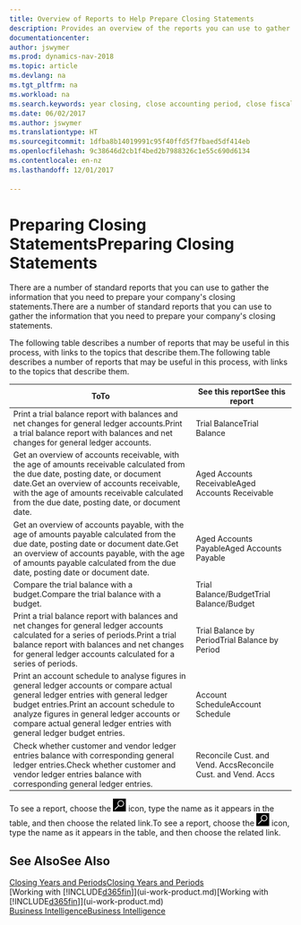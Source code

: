 ```yaml
---
title: Overview of Reports to Help Prepare Closing Statements
description: Provides an overview of the reports you can use to gather information to prepare your company's closing statements when closing the fiscal year.
documentationcenter: 
author: jswymer
ms.prod: dynamics-nav-2018
ms.topic: article
ms.devlang: na
ms.tgt_pltfrm: na
ms.workload: na
ms.search.keywords: year closing, close accounting period, close fiscal year, aging, creditor payments, vendor payments, assets, liabilities, equity, analysis, reporting, financial report, business intelligence, BI, Power Bi, KPI
ms.date: 06/02/2017
ms.author: jswymer
ms.translationtype: HT
ms.sourcegitcommit: 1dfba8b14019991c95f40ffd5f7fbaed5df414eb
ms.openlocfilehash: 9c38646d2cb1f4bed2b7988326c1e55c690d6134
ms.contentlocale: en-nz
ms.lasthandoff: 12/01/2017

---
```

# <a name="preparing-closing-statements"></a><span data-ttu-id="eb0bc-103">Preparing Closing Statements</span><span class="sxs-lookup"><span data-stu-id="eb0bc-103">Preparing Closing Statements</span></span>
<span data-ttu-id="eb0bc-104">There are a number of standard reports that you can use to gather the information that you need to prepare your company's closing statements.</span><span class="sxs-lookup"><span data-stu-id="eb0bc-104">There are a number of standard reports that you can use to gather the information that you need to prepare your company's closing statements.</span></span>

<span data-ttu-id="eb0bc-105">The following table describes a number of reports that may be useful in this process, with links to the topics that describe them.</span><span class="sxs-lookup"><span data-stu-id="eb0bc-105">The following table describes a number of reports that may be useful in this process, with links to the topics that describe them.</span></span>

| <span data-ttu-id="eb0bc-106">To</span><span class="sxs-lookup"><span data-stu-id="eb0bc-106">To</span></span> | <span data-ttu-id="eb0bc-107">See this report</span><span class="sxs-lookup"><span data-stu-id="eb0bc-107">See this report</span></span> |
| --- | --- |
| <span data-ttu-id="eb0bc-108">Print a trial balance report with balances and net changes for general ledger accounts.</span><span class="sxs-lookup"><span data-stu-id="eb0bc-108">Print a trial balance report with balances and net changes for general ledger accounts.</span></span> |<span data-ttu-id="eb0bc-109">Trial Balance</span><span class="sxs-lookup"><span data-stu-id="eb0bc-109">Trial Balance</span></span> |
| <span data-ttu-id="eb0bc-110">Get an overview of accounts receivable, with the age of amounts receivable calculated from the due date, posting date, or document date.</span><span class="sxs-lookup"><span data-stu-id="eb0bc-110">Get an overview of accounts receivable, with the age of amounts receivable calculated from the due date, posting date, or document date.</span></span> |<span data-ttu-id="eb0bc-111">Aged Accounts Receivable</span><span class="sxs-lookup"><span data-stu-id="eb0bc-111">Aged Accounts Receivable</span></span> |
| <span data-ttu-id="eb0bc-112">Get an overview of accounts payable, with the age of amounts payable calculated from the due date, posting date or document date.</span><span class="sxs-lookup"><span data-stu-id="eb0bc-112">Get an overview of accounts payable, with the age of amounts payable calculated from the due date, posting date or document date.</span></span> |<span data-ttu-id="eb0bc-113">Aged Accounts Payable</span><span class="sxs-lookup"><span data-stu-id="eb0bc-113">Aged Accounts Payable</span></span> |
| <span data-ttu-id="eb0bc-114">Compare the trial balance with a budget.</span><span class="sxs-lookup"><span data-stu-id="eb0bc-114">Compare the trial balance with a budget.</span></span> |<span data-ttu-id="eb0bc-115">Trial Balance/Budget</span><span class="sxs-lookup"><span data-stu-id="eb0bc-115">Trial Balance/Budget</span></span> |
| <span data-ttu-id="eb0bc-116">Print a trial balance report with balances and net changes for general ledger accounts calculated for a series of periods.</span><span class="sxs-lookup"><span data-stu-id="eb0bc-116">Print a trial balance report with balances and net changes for general ledger accounts calculated for a series of periods.</span></span> |<span data-ttu-id="eb0bc-117">Trial Balance by Period</span><span class="sxs-lookup"><span data-stu-id="eb0bc-117">Trial Balance by Period</span></span> |
| <span data-ttu-id="eb0bc-118">Print an account schedule to analyse figures in general ledger accounts or compare actual general ledger entries with general ledger budget entries.</span><span class="sxs-lookup"><span data-stu-id="eb0bc-118">Print an account schedule to analyze figures in general ledger accounts or compare actual general ledger entries with general ledger budget entries.</span></span> |<span data-ttu-id="eb0bc-119">Account Schedule</span><span class="sxs-lookup"><span data-stu-id="eb0bc-119">Account Schedule</span></span> |
| <span data-ttu-id="eb0bc-120">Check whether customer and vendor ledger entries balance with corresponding general ledger entries.</span><span class="sxs-lookup"><span data-stu-id="eb0bc-120">Check whether customer and vendor ledger entries balance with corresponding general ledger entries.</span></span> |<span data-ttu-id="eb0bc-121">Reconcile Cust. and Vend. Accs</span><span class="sxs-lookup"><span data-stu-id="eb0bc-121">Reconcile Cust. and Vend. Accs</span></span> |

<span data-ttu-id="eb0bc-122">To see a report, choose the ![Search for Page or Report](media/ui-search/search_small.png "Search for Page or Report icon") icon, type the name as it appears in the table, and then choose the related link.</span><span class="sxs-lookup"><span data-stu-id="eb0bc-122">To see a report, choose the ![Search for Page or Report](media/ui-search/search_small.png "Search for Page or Report icon") icon, type the name as it appears in the table, and then choose the related link.</span></span>

## <a name="see-also"></a><span data-ttu-id="eb0bc-123">See Also</span><span class="sxs-lookup"><span data-stu-id="eb0bc-123">See Also</span></span>
[<span data-ttu-id="eb0bc-124">Closing Years and Periods</span><span class="sxs-lookup"><span data-stu-id="eb0bc-124">Closing Years and Periods</span></span>](year-close-years-periods.md)  
<span data-ttu-id="eb0bc-125">[Working with [!INCLUDE[d365fin](includes/d365fin_md.md)]](ui-work-product.md)</span><span class="sxs-lookup"><span data-stu-id="eb0bc-125">[Working with [!INCLUDE[d365fin](includes/d365fin_md.md)]](ui-work-product.md)</span></span>  
[<span data-ttu-id="eb0bc-126">Business Intelligence</span><span class="sxs-lookup"><span data-stu-id="eb0bc-126">Business Intelligence</span></span>](bi.md)

